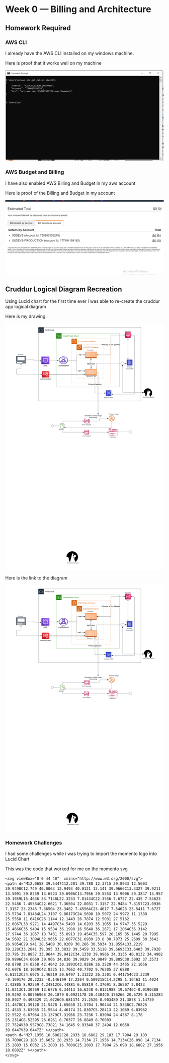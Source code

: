 # Week 0 — Billing and Architecture

## Homework Required

### AWS CLI

I already have the AWS CLI installed on my windows machine.

Here is proof that it works well on my machine 

![Proof of Working AWS CLI](.asset/AWS_CLI_PROOF.PNG)

### AWS Budget and Billing

I have also enabled AWS Billing and Budget in my aws account

Here is proof of the Billing and Budget in my account

![Proof of Billing And Budget in AWS Account](.asset/Billing.PNG)

## Cruddur Logical Diagram Recreation

Using Lucid chart for the first time ever i was able to re-create the cruddur app logical diagram

Here is my drawing. 

![Cruddur App Logical Diagram](.asset/Cruddur%20Logical%20Diagram%20(1).png)

Here is the link to the diagram

![Cruddur Logical Diagram Link](.asset/Cruddur%20Logical%20Diagram%20(1).png)

### Homework Challenges

I had some challenges while i was trying to import the momento logo into Lucid Chart

This was the code that worked for me on the momento svg

```
<svg viewBox="0 0 44 40"  xmlns="http://www.w3.org/2000/svg">
<path d="M12.0658 39.6447C12.201 39.788 12.3715 39.8933 12.5603 39.9498C12.749 40.0063 12.9493 40.0121 13.141 39.9666C13.3327 39.9211 13.5091 39.8259 13.6523 39.6906C13.7956 39.5553 13.9006 39.3847 13.957 39.1959L15.4636 33.7146L22.3233 7.81434C22.3556 7.6727 22.435 7.54623 22.5486 7.45564C22.6621 7.36504 22.8031 7.3157 22.9484 7.3157C23.0936 7.3157 23.2346 7.36504 23.3482 7.45564C23.4617 7.54623 23.5411 7.6727 23.5734 7.81434L24.3107 9.80173C24.5698 10.5072 24.9972 11.1388 25.5558 11.6416C26.1144 12.1443 26.7874 12.5031 27.5162 12.6867L33.9271 14.4497C34.5493 14.6203 35.1055 14.9747 35.5229 15.4666C35.9404 15.9584 36.1998 16.5648 36.2671 17.2064C36.3142 17.9744 36.1857 18.7431 35.8913 19.454C35.597 20.165 35.1445 20.7995 34.5682 21.3094L32.9655 22.6877C31.6939 23.8 30.7873 25.2699 30.3642 26.9054C29.941 28.5409 30.0209 30.266 30.5934 31.8554L33.2219 39.228C33.2841 39.395 33.3832 39.5459 33.5118 39.6693C33.6403 39.7928 33.795 39.8857 33.9644 39.9412C34.1338 39.9966 34.3135 40.0132 34.4902 39.9896C34.6669 39.966 34.836 39.9029 34.9849 39.805C38.3092 37.3573 40.8798 34.0258 42.4042 30.1893C43.9286 26.3529 44.3455 22.1656 43.6076 18.1039C42.8325 13.7662 40.7702 9.76205 37.6888 6.61212C34.6075 3.46219 30.6497 1.31222 26.3301 0.441754C23.3239 -0.169176 20.2233 -0.146199 17.2264 0.509215C14.2295 1.16463 11.4024 2.43805 8.92559 4.24812C6.44881 6.05819 4.37691 8.36507 2.8423 11.0213C1.30769 13.6776 0.34413 16.6248 0.0131988 19.6746C-0.0190388 19.9292 0.00796968 20.1879 0.0921178 20.4304C0.176266 20.6729 0.315284 20.8927 0.498329 21.0726C0.681374 21.2526 0.903489 21.3878 1.14739 21.4678C1.39128 21.5478 1.65038 21.5704 1.90444 21.5338C2.76825 21.4533 3.63935 21.5544 4.46174 21.8307C5.28413 22.1069 6.03962 22.5522 6.67964 23.1379C7.31966 23.7236 7.83004 24.4367 8.178 25.2314C8.52595 26.0261 8.70377 26.8849 8.70003 27.7524V30.9579C8.73821 34.1645 9.93348 37.2494 12.0658 39.6447V39.6447Z" ></path>
<path d="M27.1956 18.6882C28.2933 18.6882 29.183 17.7984 29.183 16.7008C29.183 15.6032 28.2933 14.7134 27.1956 14.7134C26.098 14.7134 25.2083 15.6032 25.2083 16.7008C25.2083 17.7984 26.098 18.6882 27.1956 18.6882Z" ></path>
</svg>

```
